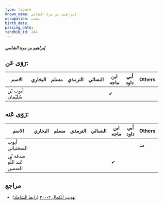 ```yaml
---
type: figure
known_name: إبراهيم بن مرة الشامي
occupation: محدث
birth_date:
passing_date:
tahdhib_id: 244
---
```

##### إبراهيم بن مرة الشامي

## رَوَى عَن:
| الاسم              | البخاري | مسلم | الترمذي | النسائي | ابن ماجه | أبي داود | Others |
| ------------------ | ------- | ---- | ------- | ------- | -------- | -------- | ------ |
| أيوب بْن سُلَيْمان |         |      |         |         | ✔        |          |        |
## رَوَى عَنه:
| الاسم                        | البخاري | مسلم | الترمذي | النسائي | ابن ماجه | أبي داود | Others |
| ---------------------------- | ------- | ---- | ------- | ------- | -------- | -------- | ------ |
| أيوب السختياني               |         |      |         |         |          |          | مد     |
| صدقة بْن عَبد اللَّهِ السمين |         |      |         |         | ✔        |          |        |
## مراجع
- [تهذيب الكمال ٢-٢٠٠](obsidian://open?vault=Tahdhib-al-Kamal&file=Figures/٢٤٤-إبراهيم%20بن%20مرة%20الشامي) ([رابط الشاملة](https://shamela.ws/book/3722/681))